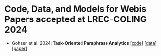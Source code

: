 # Code, Data, and Models for Webis Papers accepted at LREC-COLING 2024
- Gohsen et al. 2024; **Task-Oriented Paraphrase Analytics** [[code]()] [[data]()] [[paper]()]

